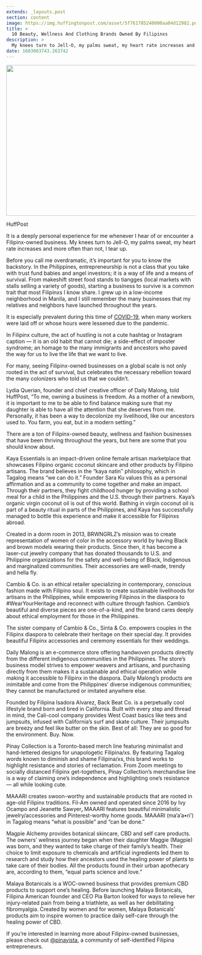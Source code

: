 ```yaml
--- 
extends: _layouts.post 
section: content 
image: https://img.huffingtonpost.com/asset/5f761785240000aa04d12982.png?cache=utmFXlxOQl&ops=1778_1000 
title: > 
  10 Beauty, Wellness And Clothing Brands Owned By Filipinxs 
description: > 
  My knees turn to Jell-O, my palms sweat, my heart rate increases and more often than not, I tear up.MAAARI creates swoon-worthy and sustainable products that are rooted in age-old Filipinx traditions.Fil-Am owned and operated since 2016 by Ivy Ocampo and Jeanette Sawyer, MAAARI features beautiful minimalistic jewelry/accessories and Pinterest-worthy home goods.The owners’ wellness journey began when their daughter Maggie (Magpie) was born, and they wanted to take charge of their family’s health.Created by women and for women, Malaya Botanicals’ products aim to inspire women to practice daily self-care through the healing power of CBD. 
date: 1603083743.263742 
--- 
```

<div><p></p><img class="img-sized__img landscape" alt="" width="600" height="400" src="https://img.huffingtonpost.com/asset/5f761785240000aa04d12982.png?cache=utmFXlxOQl&amp;ops=scalefit_720_noupscale"><p class="cli-image__spacer"></p><p class="cli-image__credit"><p>HuffPost</p></p><p>It is a deeply personal experience for me whenever I hear of or encounter a Filipinx-owned business. My knees turn to Jell-O, my palms sweat, my heart rate increases and more often than not, I tear up. </p><p>Before you call me overdramatic, it&#8217;s important for you to know the backstory. In the Philippines, entrepreneurship is not a class that you take with trust fund babies and angel investors; it is a way of life and a means of survival. From makeshift street food stands to tiangges (local markets with stalls selling a variety of goods), starting a business to survive is a common trait that most Filipinxs I know share. I grew up in a low-income neighborhood in Manila, and I still remember the many businesses that my relatives and neighbors have launched throughout the years. </p><p>It is especially prevalent during this time of <a href="https://www.huffpost.com/topic/covid-19" target="_blank">COVID-19</a>, when many workers were laid off or whose hours were lessened due to the pandemic. </p><p>In Filipinx culture, the act of hustling is not a cute hashtag or Instagram caption &#8213; it is an old habit that cannot die; a side-effect of imposter syndrome; an homage to the many immigrants and ancestors who paved the way for us to live the life that we want to live. </p><p>For many, seeing Filipinx-owned businesses on a global scale is not only rooted in the act of survival, but celebrates the necessary rebellion toward the many colonizers who told us that we couldn&#8217;t. </p><p>Lydia Querian, founder and chief creative officer of Daily Malong, told HuffPost, &#8220;To me, owning a business is freedom. As a mother of a newborn, it is important to me to be able to find balance making sure that my daughter is able to have all the attention that she deserves from me. Personally, it has been a way to decolonize my livelihood, like our ancestors used to. You farm, you eat, but in a modern setting.&#8221;</p><p>There are a ton of Filipinx-owned beauty, wellness and fashion businesses that have been thriving throughout the years, but here are some that you should know about. </p><p>Kaya Essentials is an impact-driven online female artisan marketplace that showcases Filipino organic coconut skincare and other products by Filipino artisans. The brand believes in the &#8220;kaya natin&#8243; philosophy, which in Tagalog means &#8220;we can do it.&#8221; Founder Sara Ku values this as a personal affirmation and as a community to come together and make an impact. Through their partners, they fight childhood hunger by providing a school meal for a child in the Philippines and the U.S. through their partners. Kaya&#8217;s organic virgin coconut oil is out of this world. Bathing in virgin coconut oil is part of a beauty ritual in parts of the Philippines, and Kaya has successfully managed to bottle this experience and make it accessible for Filipinxs abroad. </p><p>Created in a dorm room in 2013, BRWNGRLZ&#8217;s mission was to create representation of women of color in the accessory world by having Black and brown models wearing their products. Since then, it has become a laser-cut jewelry company that has donated thousands to U.S. and Philippine organizations for the safety and well-being of Black, Indigenous and marginalized communities. Their accessories are well-made, trendy and hella fly.</p><p>Cambio &amp; Co. is an ethical retailer specializing in contemporary, conscious fashion made with Filipino soul. It exists to create sustainable livelihoods for artisans in the Philippines, while empowering Filipinos in the diaspora to #WearYourHeritage and reconnect with culture through fashion. Cambio&#8217;s beautiful and diverse pieces are one-of-a-kind, and the brand cares deeply about ethical employment for those in the Philippines. </p><p>The sister company of Cambio &amp; Co., Sinta &amp; Co. empowers couples in the Filipinx diaspora to celebrate their heritage on their special day. It provides beautiful Filipinx accessories and ceremony essentials for their weddings. </p><p>Daily Malong is an e-commerce store offering handwoven products directly from the different indigenous communities in the Philippines. The store&#8217;s business model strives to empower weavers and artisans, and purchasing directly from them makes it a sustainable and ethical operation while making it accessible to Filipinx in the diaspora. Daily Malong&#8217;s products are inimitable and come from the Philippines&#8217; diverse indigenous communities; they cannot be manufactured or imitated anywhere else. </p><p>Founded by Filipina Isadora Alvarez, Back Beat Co. is a perpetually cool lifestyle brand born and bred in California. Built with every step and thread in mind, the Cali-cool company provides West Coast basics like tees and jumpsuits, infused with California&#8217;s surf and skate culture. Their jumpsuits are breezy and feel like butter on the skin. Best of all: They are so good for the environment. Buy. Now.</p><p>Pinay Collection is a Toronto-based merch line featuring minimalist and hand-lettered designs for unapologetic Filipina/xs. By featuring Tagalog words known to diminish and shame Filipina/xs,<strong> </strong>this brand works to highlight resistance and stories of reclamation. From Zoom meetings to socially distanced Filipinx get-togethers, Pinay Collection&#8217;s merchandise line is a way of claiming one&#8217;s independence and highlighting one&#8217;s resistance &#8213; all while looking cute.</p><p>MAAARI creates swoon-worthy and sustainable products that are rooted in age-old Filipinx traditions. Fil-Am owned and operated since 2016 by Ivy Ocampo and Jeanette Sawyer<strong>, </strong>MAAARI features beautiful minimalistic jewelry/accessories and Pinterest-worthy home goods. MAAARI (ma&#8217;a&#8217;a&#8226;ri&#8217;) in Tagalog means &#8220;what is possible&#8221; and &#8220;can be done.&#8221; </p><p>Magpie Alchemy provides botanical skincare, CBD and self care products. The owners&#8217; wellness journey began when their daughter Maggie (Magpie) was born, and they wanted to take charge of their family&#8217;s health. Their choice to limit exposure to chemicals and artificial ingredients led them to research and study how their ancestors used the healing power of plants to take care of their bodies. All the products found in their urban apothecary are, according to them, &#8220;equal parts science and love.&#8221;</p><p>Malaya Botanicals is a WOC-owned business that provides premium CBD products to support one&#8217;s healing. Before launching Malaya Botanicals, Filipina American founder and CEO Pia Barton looked for ways to relieve her injury-related pain from being a triathlete, as well as her debilitating fibromyalgia. Created by women and for women, Malaya Botanicals&#8217; products aim to inspire women to practice daily self-care through the healing power of CBD. </p><p>If you&#8217;re interested in learning more about Filipinx-owned businesses, please check out <a href="https://www.instagram.com/Pinayista/?hl=en" rel="nofollow">@pinayista</a>, a community of self-identified Filipina entrepreneurs. </p></div>